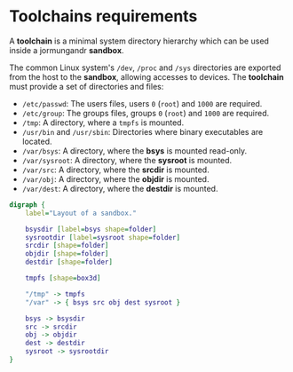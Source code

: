 # Toolchains requirements

A **toolchain** is a minimal system directory hierarchy
which can be used inside a jormungandr **sandbox**.

The common Linux system's `/dev`, `/proc` and `/sys` directories
are exported from the host to the **sandbox**, allowing accesses to devices.
The **toolchain** must provide a set of directories and files:
- `/etc/passwd`: The users files, users `0` (`root`) and `1000` are required.
- `/etc/group`: The groups files, groups `0` (`root`) and `1000` are required.
- `/tmp`: A directory, where a `tmpfs` is mounted.
- `/usr/bin` and `/usr/sbin`: Directories where binary executables are located.
- `/var/bsys`: A directory, where the **bsys** is mounted read-only.
- `/var/sysroot`: A directory, where the **sysroot** is mounted.
- `/var/src`: A directory, where the **srcdir** is mounted.
- `/var/obj`: A directory, where the **objdir** is mounted.
- `/var/dest`: A directory, where the **destdir** is mounted.

```dot process
digraph {
	label="Layout of a sandbox."

	bsysdir [label=bsys shape=folder]
	sysrootdir [label=sysroot shape=folder]
	srcdir [shape=folder]
	objdir [shape=folder]
	destdir [shape=folder]

	tmpfs [shape=box3d]

	"/tmp" -> tmpfs
	"/var" -> { bsys src obj dest sysroot }

	bsys -> bsysdir
	src -> srcdir
	obj -> objdir
	dest -> destdir
	sysroot -> sysrootdir
}
```

